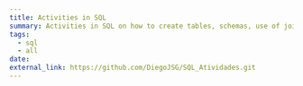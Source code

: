 ```yaml
---
title: Activities in SQL
summary: Activities in SQL on how to create tables, schemas, use of join, group by and order by, use of select and counting methods, all as challenges to consolidate learning.
tags:
  - sql
  - all
date:
external_link: https://github.com/DiegoJSG/SQL_Atividades.git
---
```

